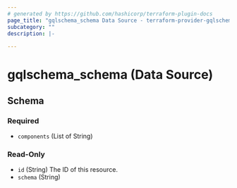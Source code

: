 ```yaml
---
# generated by https://github.com/hashicorp/terraform-plugin-docs
page_title: "gqlschema_schema Data Source - terraform-provider-gqlschema"
subcategory: ""
description: |-
  
---
```


# gqlschema_schema (Data Source)





<!-- schema generated by tfplugindocs -->
## Schema

### Required

- `components` (List of String)

### Read-Only

- `id` (String) The ID of this resource.
- `schema` (String)


